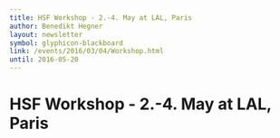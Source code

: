```yaml
---
title: HSF Workshop - 2.-4. May at LAL, Paris
author: Benedikt Hegner
layout: newsletter
symbol: glyphicon-blackboard
link: /events/2016/03/04/Workshop.html
until: 2016-05-20
---
```


# HSF Workshop - 2.-4. May at LAL, Paris
